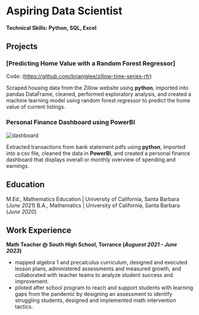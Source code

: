 # Aspiring Data Scientist

#### Technical Skills: Python, SQL, Excel

## Projects
### [Predicting Home Value with a Random Forest Regressor] 
Code: (https://github.com/brianjglee/zillow-time-series-rfr)

Scraped housing data from the Zillow website using **python**, imported into pandas DataFrame, cleaned, performed exploratory analysis, and created a machine learning model using random forest regressor to predict the home value of current listings.

### Personal Finance Dashboard using PowerBI
![dashboard](https://github.com/brianjglee/brianjglee/assets/135400384/4a996219-e2a0-4326-853b-d43828dd6148)


Extracted transactions from bank statement pdfs using **python**, imported into a csv file, cleaned the data in **PowerBI**, and created a personal finance dashboard that displays overall or monthly overview of spending and earnings. 

## Education
M.Ed., Mathematics Education | University of California, Santa Barbara (_June 2021_)
B.A., Mathematics | University of California, Santa Barbara (_June 2020_)

## Work Experience
**Math Teacher @ South High School, Torrance (_Auguest 2021 - June 2023_)**
- mapped algebra 1 and precalculus curriculum, designed and executed lesson plans, administered assessments and measured growth, and collaborated with teacher teams to analyze student success and improvement.
- piloted after school program to reach and support students with learning gaps from the pandemic by designing an assessment to identify struggling students, designed and implemented math intervention tactics. 

